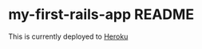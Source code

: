 #  my-first-rails-app README

This is currently deployed to [Heroku](https://safe-basin-91741.herokuapp.com/)
